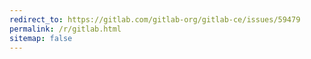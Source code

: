 ```yaml
---
redirect_to: https://gitlab.com/gitlab-org/gitlab-ce/issues/59479
permalink: /r/gitlab.html
sitemap: false
---
```

